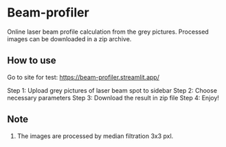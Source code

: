 # Beam-profiler
Online laser beam profile calculation from the grey pictures.
Processed images can be downloaded in a zip archive.

## How to use

Go to site for test: https://beam-profiler.streamlit.app/

Step 1: Upload grey pictures of laser beam spot to sidebar
Step 2: Choose necessary parameters
Step 3: Download the result in zip file
Step 4: Enjoy!

## Note
1. The images are processed by median filtration 3x3 pxl.

